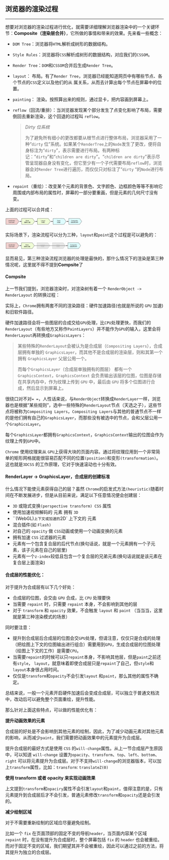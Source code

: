 ## 浏览器的渲染过程

-----

想要对浏览器的渲染过程进行优化，就需要详细理解浏览器渲染中的一个关键环节：**Composite（渲染层合并）**，它所做的事情和带来的效果。先来看一些概念：

+ `DOM Tree`：浏览器将`HTML`解析成树形的数据结构。

+ `Style Rules`：浏览器将`CSS`解析成树形的数据结构，对应我们的`CSSOM`。

+ `Render Tree`：`DOM`和`CSSOM`合并后生成`Render Tree`。

+ `layout`： 布局。有了`Render Tree`，浏览器已经能知道网页中有哪些节点、各个节点的`CSS`定义以及他们的从 属关系，从而去计算出每个节点在屏幕中的位置。

+ `painting`： 渲染。按照算出来的规则，通过显卡，把内容画到屏幕上。

+ `reflow`（回流/重排）：当浏览器发现某个部分发生了点变化影响了布局，需要倒回去重新渲染，这个回退的过程叫 `reflow`。

  > *Dirty 位系统*
  >
  > 为了避免所有细小的更改都要从根节点进行整体布局，浏览器采用了一种“`dirty` 位”系统。如果某个`RenderTree`上的`Node`发生了更改，便将自身标注为“`dirty`”，表示需要进行布局。有两种标记：“`dirty`”和“`children are dirty`”。“`children are dirty`”表示尽管呈现器自身没有变化，但它至少有一个子代需要布局`reflow`时，浏览器会对`Render Tree`进行遍历，而仅仅只对标注了“`dirty` “的`Node`进行布局。

+ `repaint`（重绘）：改变某个元素的背景色、文字颜色、边框颜色等等不影响它周围或内部布局的属性时，屏幕的一部分要重画，但是元素的几何尺寸没有变。

上面的过程可以合并成：

<img src="assets/image-20210107224450890.png" alt="image-20210107224450890" style="zoom:24%;" />

实际场景下，渲染流程可以分为三种，`layout`和`point`这个过程是可以避免的：

<img src="assets/image-20210107224546988.png" alt="image-20210107224546988" style="zoom:23.5%;" />

显而易见，第三种渲染流程浏览器的处理是最快的，那什么情况下的渲染是第三种情况呢，这里就不得不提到**Compsite**了

#### Compsite

上一节我们提到，浏览器渲染时，对渲染树有着一个 `RenderObject -> RenderLayout` 的转换过程：

实际上，`Chrome`拥有两套不同的渲染路径：硬件加速路径(也就是所说的 `GPU` 加速)和旧软件路径。

硬件加速路径会将一些图层的合成交给`GPU`处理，比`CPU`处理更快，而我们的`RenderLayout`（有些地方又称作`PaintLayers`）并不能作为`GPU`的输入，这里会将`RenderLayout`再转换成`GraphicsLayers`：

> 某些特殊的`RenderLayout`会被认为是合成层（`Compositing Layers`），合成层拥有单独的 `GraphicsLayer`，而其他不是合成层的渲染层，则和其第一个拥有 `GraphicsLayer` 父层公用一个。
>
> 而每个`GraphicsLayer`（合成层单独拥有的图层） 都有一个 `GraphicsContext`，`GraphicsContext` 会负责输出该层的位图，位图是存储在共享内存中，作为纹理上传到 `GPU` 中，最后由 `GPU` 将多个位图进行合成，然后显示到屏幕上。

很绕口对不对`= =`，人性话来说，与`RenderObject`转换成`RenderLayer`一样，浏览器也是根据“某些规则”，选中一些特殊的`RenderLayout`节点（天选之子），这些节点将被称为`Compositing Layers`，`Compositing Layers`与其他的普通节点不一样的是他们拥有自己的`GraphicsLayer`，而那些没有被选中的节点，会和父层公用一个`GraphicsLayer`。

每个`GraphicsLayer`都拥有`GraphicsContext`，`GraphicsContext`输出的位图会作为纹理上传到`GPU`中。

`Chrome` 使用纹理来从 `GPU`上获得大块的页面内容。通过将纹理应用到一个非常简单的矩形网格就能很容易匹配不同的位置`(position)`和变形`(transformation)`。这也就是`3DCSS` 的工作原理，它对于快速滚动也十分有效。

#### RenderLayer -> GraphicsLayer，合成层的创建标准

什么情况下能使元素获得自己的层？虽然 `Chrome`的启发式方法`(heuristic)`随着时间在不断发展进步，但是从目前来说，满足以下任意情况便会创建层：

+ `3D` 或隐式变换`(perspective transform) CSS` 属性
+ 使用加速视频解码的 元素 拥有 `3D`
+ ``(WebGL)` 上下文或加速的 `2D` 上下文的 元素
+ 混合插件(如 `Flash)`
+ 对自己的 `opacity` 做 `CSS`动画或使用一个动画变换的元素
+ 拥有加速 `CSS` 过滤器的元素
+ 元素有一个包含复合层的后代节点(换句话说，就是一个元素拥有一个子元素，该子元素在自己的层里)
+ 元素有一个`z-index`较低且包含一个复合层的兄弟元素(换句话说就是该元素在复合层上面渲染)

#### 合成层的性能优化：

对于提升为合成层有以下几个好处：

+ 合成层的位图，会交由 `GPU` 合成，比 `CPU` 处理要快
+ 当需要 `repaint` 时，只需要 `repaint` 本身，不会影响到其他的层
+ 对于 `transform` 和 `opacity` 效果，不会触发 `layout` 和 `paint` （当当当，这里就是第三种渲染模式的场景）

同时要注意：

+ 提升到合成层后合成层的位图会交`GPU`处理，但请注意，仅仅只是合成的处理（把绘图上下文的位图输出进行组合）需要用到`GPU`，生成合成层的位图处理（绘图上下文的工作）是需要`CPU`。
+ 当需要`repaint`的时候可以只`repaint`本身，不影响其他层，但是`paint`之前还有`style`， `layout`，就意味着即使合成层只是`repaint`了自己，但`style`和`layout`本身很占用时间。
+ 仅仅是`transform`和`opacity`不会引发`layout` 和`paint`，那么其他的属性不确定。

总结来说，一般一个元素开启硬件加速后会变成合成层，可以独立于普通文档流中，改动后可以避免整个页面重绘，提升性能。

那么针对上面这些特点，可以做的性能优化有：

**提升动画效果的元素**

合成层的好处是不会影响到其他元素的绘制，因此，为了减少动画元素对其他元素的影响，从而减少`paint`，我们需要把动画效果中的元素提升为合成层。

提升合成层的最好方式是使用 `CSS` 的`will-change`属性。从上一节合成层产生原因中，可以知道 `will-change` 设置为`opacity`、`transform`、`top`、`left`、`bottom`、`right` 可以将元素提升为合成层。对于不支持`will-change`的浏览器版本，可以加上`transform`属性，比如：`transform`: `translateZ(0)`

**使用 transform 或者 opacity 来实现动画效果**

上文提到`transform`和`opaciry`属性不会引发`layout`和`paint`，值得注意的是，只有元素提升到合成层后才不会引发，普通元素修改`transform`和`opacity`还是会引发的。

**减少绘制区域**

对于不需要重新绘制的区域应尽量避免绘制。

比如一个 `fix` 在页面顶部的固定不变的导航`header`，当页面内容某个区域 `repaint` 时，在没有提升为合成层时，整个屏幕包括 `fix` 的 `header` 也会被重绘。而对于固定不变的区域，我们期望其并不会被重绘，因此可以通过之前的方法，将其提升为独立的合成层。